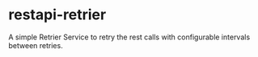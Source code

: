 # restapi-retrier
A simple Retrier Service to retry the rest calls with configurable intervals between retries.
